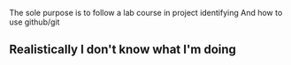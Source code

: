 The sole purpose is to follow a lab course in project identifying
And how to use github/git

## Realistically I don't know what I'm doing
